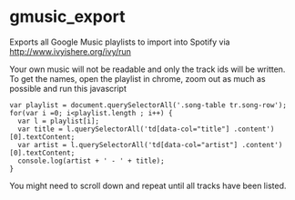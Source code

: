 # gmusic_export

Exports all Google Music playlists to import into Spotify via http://www.ivyishere.org/ivy/run

Your own music will not be readable and only the track ids will be written. 
To get the names, open the playlist in chrome, zoom out as much as possible and run this javascript

```
var playlist = document.querySelectorAll('.song-table tr.song-row');
for(var i =0; i<playlist.length ; i++) {
  var l = playlist[i];
  var title = l.querySelectorAll('td[data-col="title"] .content')[0].textContent;
  var artist = l.querySelectorAll('td[data-col="artist"] .content')[0].textContent;
  console.log(artist + ' - ' + title);
}
```

You might need to scroll down and repeat until all tracks have been listed.
